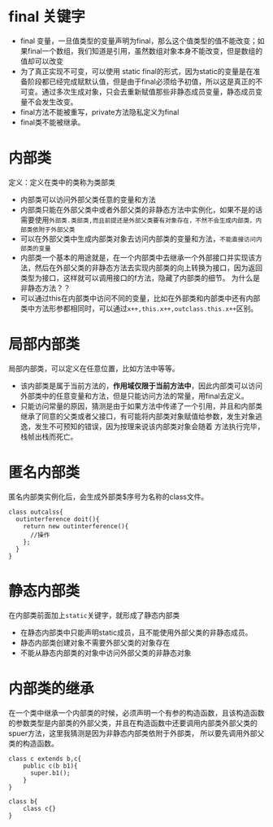 # final 关键字  
- final 变量，一旦值类型的变量声明为final，那么这个值类型的值不能改变；如果final一个数组，我们知道是引用，虽然数组对象本身不能改变，但是数组的值却可以改变
- 为了真正实现不可变，可以使用 static final的形式，因为static的变量是在准备阶段都已经完成赋默认值，但是由于final必须给予初值，所以这是真正的不可变。通过多次生成对象，只会去重新赋值那些非静态成员变量，静态成员变量不会发生改变。
- final方法不能被重写，private方法隐私定义为final
- final类不能被继承。

# 内部类  
定义：定义在类中的类称为类部类  
- 内部类可以访问外部父类任意的变量和方法
- 内部类只能在外部父类中或者外部父类的非静态方法中实例化，如果不是的话需要使用`外部类.类部类,而且前提还是外部父类要有对象存在，不然不会生成内部类，内部类依附于外部父类`  
- 可以在外部父类中生成内部类对象去访问内部类的变量和方法，`不能直接访问内部类的变量`
- 内部类一个基本的用途就是，在一个内部类中去继承一个外部接口并实现该方法，然后在外部父类的非静态方法去实现内部类的向上转换为接口，因为返回类型为接口，这样就可以调用接口的f方法，隐藏了内部类的细节。
为什么是非静态方法？？  
- 可以通过this在内部类中访问不同的变量，比如在外部类和内部类中还有内部类中方法形参都相同时，可以通过`x++,this.x++,outclass.this.x++`区别。

# 局部内部类  
局部内部类，可以定义在任意位置，比如方法中等等。
- 该内部类是属于当前方法的，**作用域仅限于当前方法中**，因此内部类可以访问外部类中的任意变量和方法，但是只能访问方法的常量，用final去定义。
- 只能访问常量的原因，猜测是由于如果方法中传递了一个引用，并且和内部类继承了同意的父类或者父接口，有可能将内部类对象赋值给参数，发生对象逃逸，发生不可预知的错误，因为按理来说该内部类对象会随着
方法执行完毕，栈帧出栈而死亡。  

# 匿名内部类  
匿名内部类实例化后，会生成外部类$序号为名称的class文件。
```
class outcalss{
  outinterference doit(){
    return new outinterference(){
      //操作
    };
  }
}
```  

# 静态内部类  
在内部类前面加上`static`关键字，就形成了静态内部类
- 在静态内部类中只能声明static成员，且不能使用外部父类的非静态成员。
- 静态内部类创建对象不需要外部父类的对象存在
- 不能从静态内部类的对象中访问外部父类的非静态对象  

# 内部类的继承  
在一个类中继承一个内部类的时候，必须声明一个有参的构造函数，且该构造函数的参数类型是内部类的外部父类，并且在构造函数中还要调用内部类外部父类的spuer方法，这里我猜测是因为非静态内部类依附于外部类，
所以要先调用外部父类的构造函数。
```
class c extends b,c{
    public c(b b1){
      super.b1();
    }
}

class b{
    class c{}
}
```
